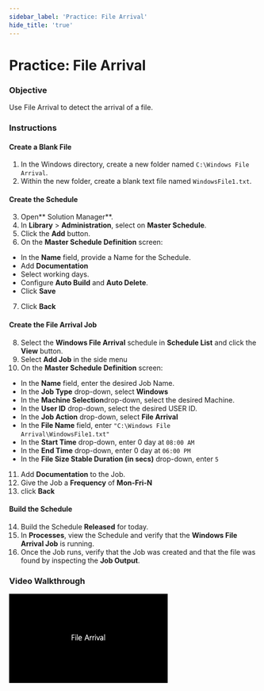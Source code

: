 ```yaml
---
sidebar_label: 'Practice: File Arrival'
hide_title: 'true'
---
```


# Practice: File Arrival

### Objective

Use File Arrival to detect the arrival of a file.

### Instructions

#### Create a Blank File

1. In the Windows directory, create a new folder named ```C:\Windows File Arrival```.
2. Within the new folder, create a blank text file named ```WindowsFile1.txt```.

#### Create the Schedule

3. Open** Solution Manager**.
4. In **Library** > **Administration**, select on **Master Schedule**. 
5. Click the **Add** button.
6. On the **Master Schedule Definition** screen:
* In the **Name** field, provide a Name for the Schedule.
* Add **Documentation**
* Select working days.
* Configure **Auto Build** and **Auto Delete**.
* Click **Save**
7. Click **Back**

#### Create the File Arrival Job

8. Select the **Windows File Arrival** schedule in **Schedule List** and click the **View** button.
9. Select **Add Job** in the side menu 
10. On the **Master Schedule Definition** screen:
* In the **Name** field, enter the desired Job Name.
* In the **Job Type** drop-down, select **Windows**
* In the **Machine Selection**drop-down, select the desired Machine.
* In the **User ID** drop-down, select the desired USER ID.
* In the **Job Action** drop-down, select **File Arrival**
* In the **File Name** field, enter ```"C:\Windows File Arrival\WindowsFile1.txt"```
* In the **Start Time** drop-down, enter 0 day at ```08:00 AM```
* In the **End Time** drop-down, enter 0 day at ```06:00 PM```
* In the **File Size Stable Duration (in secs)** drop-down, enter ```5```
11. Add **Documentation** to the Job.
12. Give the Job a **Frequency** of **Mon-Fri-N**
13. click **Back**

#### Build the Schedule

14. Build the Schedule **Released** for today.
15. In **Processes**, view the Schedule and verify that the **Windows File Arrival Job** is running. 
16. Once the Job runs, verify that the Job was created and that the file was found by inspecting the **Job Output**.

### Video Walkthrough

[![File Arrival](../static/img/file-arrival.png)](../static/video/file-arrival.mp4)